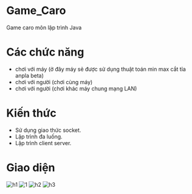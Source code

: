 # Game_Caro
Game caro môn lập trình Java
# Các chức năng
- chơi với máy (ở đây máy sẻ được sử dụng thuật toán min max cắt tỉa anpla beta)
- chơi với người (chơi cùng máy)
- chơi với người (chơi khác máy chung mạng LAN)
# Kiến thức
- Sử dụng giao thức socket.
- Lập trình đa luống.
- Lập trình client server.
# Giao diện
![h1](https://github.com/BThanhNhut/Game_Caro/assets/92388024/00656b3d-e7ad-44a9-8b77-efeb21f551fe)
![1](https://github.com/BThanhNhut/Game_Caro/assets/92388024/5f8fe688-37c2-4f8a-aca6-241b5c5a1d66)
![h2](https://github.com/BThanhNhut/Game_Caro/assets/92388024/6f2d8431-ffe6-4e32-aefa-1bc119f58300)
![h3](https://github.com/BThanhNhut/Game_Caro/assets/92388024/4462981c-6cea-4b81-a9d7-5adbbbdd9901)
